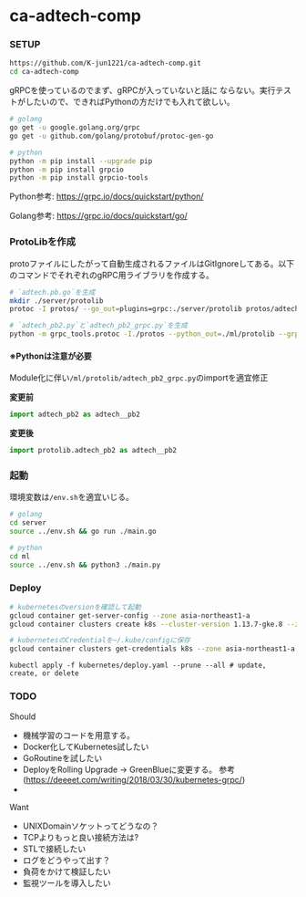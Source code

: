 # ca-adtech-comp

### SETUP

```sh
https://github.com/K-jun1221/ca-adtech-comp.git
cd ca-adtech-comp
```

gRPCを使っているのでまず、gRPCが入っていないと話に
ならない。実行テストがしたいので、できればPythonの方だけでも入れて欲しい。

```sh
# golang
go get -u google.golang.org/grpc
go get -u github.com/golang/protobuf/protoc-gen-go

# python
python -m pip install --upgrade pip
python -m pip install grpcio
python -m pip install grpcio-tools

```


Python参考: https://grpc.io/docs/quickstart/python/

Golang参考: https://grpc.io/docs/quickstart/go/

### ProtoLibを作成
protoファイルにしたがって自動生成されるファイルはGitIgnoreしてある。以下のコマンドでそれぞれのgRPC用ライブラリを作成する。

```sh
# `adtech.pb.go`を生成
mkdir ./server/protolib
protoc -I protos/ --go_out=plugins=grpc:./server/protolib protos/adtech.proto
```
```sh
# `adtech_pb2.py`と`adtech_pb2_grpc.py`を生成
python -m grpc_tools.protoc -I./protos --python_out=./ml/protolib --grpc_python_out=./ml/protolib ./protos/adtech.proto
```

#### ※Pythonは注意が必要

Module化に伴い`/ml/protolib/adtech_pb2_grpc.py`のimportを適宜修正

**変更前**
```python
import adtech_pb2 as adtech__pb2
```
**変更後**
```python
import protolib.adtech_pb2 as adtech__pb2
```



### 起動

環境変数は`/env.sh`を適宜いじる。

```sh
# golang
cd server
source ../env.sh && go run ./main.go

# python
cd ml
source ../env.sh && python3 ./main.py
```

### Deploy

```sh
# kubernetesのversionを確認して起動
gcloud container get-server-config --zone asia-northeast1-a
gcloud container clusters create k8s --cluster-version 1.13.7-gke.8 --zone asia-northeast1-a --num-nodes 3

# kubernetesのCredentialを~/.kube/configに保存
gcloud container clusters get-credentials k8s --zone asia-northeast1-a
```

```
kubectl apply -f kubernetes/deploy.yaml --prune --all # update, create, or delete
```

### TODO

Should
- 機械学習のコードを用意する。
- Docker化してKubernetes試したい
- GoRoutineを試したい 
- DeployをRolling Upgrade -> GreenBlueに変更する。 参考(https://deeeet.com/writing/2018/03/30/kubernetes-grpc/)
- 

Want
- UNIXDomainソケットってどうなの？
- TCPよりもっと良い接続方法は?
- STLで接続したい
- ログをどうやって出す？
- 負荷をかけて検証したい
- 監視ツールを導入したい

